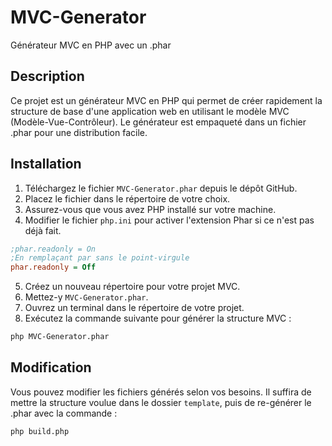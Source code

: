 # MVC-Generator
Générateur MVC en PHP avec un .phar

## Description
Ce projet est un générateur MVC en PHP qui permet de créer rapidement la structure de base d'une application web en utilisant le modèle MVC (Modèle-Vue-Contrôleur). Le générateur est empaqueté dans un fichier .phar pour une distribution facile.

## Installation
1. Téléchargez le fichier `MVC-Generator.phar` depuis le dépôt GitHub.
2. Placez le fichier dans le répertoire de votre choix.
3. Assurez-vous que vous avez PHP installé sur votre machine.
4. Modifier le fichier `php.ini` pour activer l'extension Phar si ce n'est pas déjà fait.
```ini
;phar.readonly = On
;En remplaçant par sans le point-virgule
phar.readonly = Off
```
5. Créez un nouveau répertoire pour votre projet MVC.
6. Mettez-y `MVC-Generator.phar`.
7. Ouvrez un terminal dans le répertoire de votre projet.
8. Exécutez la commande suivante pour générer la structure MVC :
```bash
php MVC-Generator.phar
```

## Modification
Vous pouvez modifier les fichiers générés selon vos besoins. Il suffira de mettre la structure voulue dans le dossier `template`, puis de re-générer le .phar avec la commande :
```bash
php build.php
```
